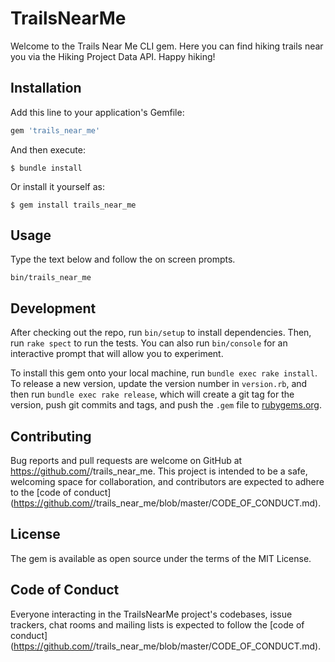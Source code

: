 # TrailsNearMe

<!-- what your app does, how to install it, and to use it.
Google editable version of ReadMe. -->

Welcome to the Trails Near Me CLI gem. Here you can find hiking trails near you via the Hiking Project Data API. Happy hiking!

## Installation

Add this line to your application's Gemfile:

```ruby
gem 'trails_near_me'
```

And then execute:

    $ bundle install

Or install it yourself as:

    $ gem install trails_near_me

## Usage

Type the text below and follow the on screen prompts.

    bin/trails_near_me

<!-- Leave Development alone. -->
## Development

After checking out the repo, run `bin/setup` to install dependencies. Then, run `rake spect` to run the tests. You can also run `bin/console` for an interactive prompt that will allow you to experiment.

To install this gem onto your local machine, run `bundle exec rake install`. To release a new version, update the version number in `version.rb`, and then run `bundle exec rake release`, which will create a git tag for the version, push git commits and tags, and push the `.gem` file to [rubygems.org](https://rubygems.org).

<!-- Leave contributing alone. -->
## Contributing 

Bug reports and pull requests are welcome on GitHub at https://github.com/<github username>/trails_near_me. This project is intended to be a safe, welcoming space for collaboration, and contributors are expected to adhere to the [code of conduct](https://github.com/<github username>/trails_near_me/blob/master/CODE_OF_CONDUCT.md).

## License 

The gem is available as open source under the terms of the MIT License.

## Code of Conduct

Everyone interacting in the TrailsNearMe project's codebases, issue trackers, chat rooms and mailing lists is expected to follow the [code of conduct](https://github.com/<github username>/trails_near_me/blob/master/CODE_OF_CONDUCT.md).
